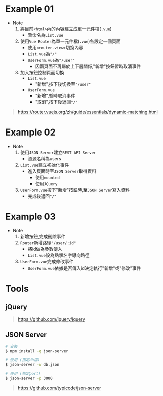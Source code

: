 # Example 01

* Note
    1. 將目前`<html>`內的內容建立成單一元件檔(`.vue`)
        * 暫命名為`List.vue`
    2. 使用`Vue Router`為單一元件檔(`.vue`)各設定一個頁面
        * 使用`<router-view>`切換內容
        * `List.vue`為`"/"`
        * `UserForm.vue`為`"/user"`
            * 因兩頁面不再屬於上下層關係,"新增"按鈕暫時取消事件
    3. 加入按鈕控制頁面切換
        * `List.vue`
            * "新增",按下後切換至`"/user"`
        * `UserForm.vue`
            * "新增",暫時取消事件
            * "取消",按下後返回`"/"`

> https://router.vuejs.org/zh/guide/essentials/dynamic-matching.html

# Example 02

* Note
    1. 使用`JSON Server`建立`REST API Server`
        * 資源名稱為users
    2. `List.vue`建立初始化事件
        * 進入頁面時至`JSON Server`取得資料
            * 使用`mounted`
            * 使用`JQuery`
    3. `UserForm.vue`按下"新增"按鈕時,至`JSON Server`寫入資料
        * 完成後返回`"/"`

# Example 03

* Note
    1. 新增按鈕,完成刪除事件
    2. `Router`新增路徑`"/user/:id"`
        * 將id做為參數傳入
        * `List.vue`設為點擊名字導向路徑
    3. `UserForm.vue`完成修改事件
        * `UserForm.vue`依據是否傳入id決定執行"新增"或"修改"事件

# Tools

## jQuery
> https://github.com/jquery/jquery

## JSON Server
```bash
# 安裝
$ npm install -g json-server

# 使用 (指定db檔)
$ json-server -w db.json

# 使用 (指定port)
$ json-server -p 3000
```

> https://github.com/typicode/json-server
